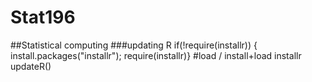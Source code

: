 # Stat196
##Statistical computing 
###updating R
if(!require(installr)) {
install.packages("installr"); require(installr)} #load / install+load installr
updateR()
